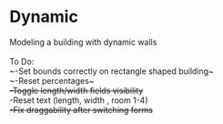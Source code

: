 Dynamic
=======

Modeling a building with dynamic walls<br>
<br>
To Do:<br>
~-Set bounds correctly on rectangle shaped building~<br>
~-Reset percentages~<br>
~~-Toggle length/width fields visibility~~<br>
-Reset text (length, width , room 1-4)<br>
~~-Fix draggability after switching forms~~
